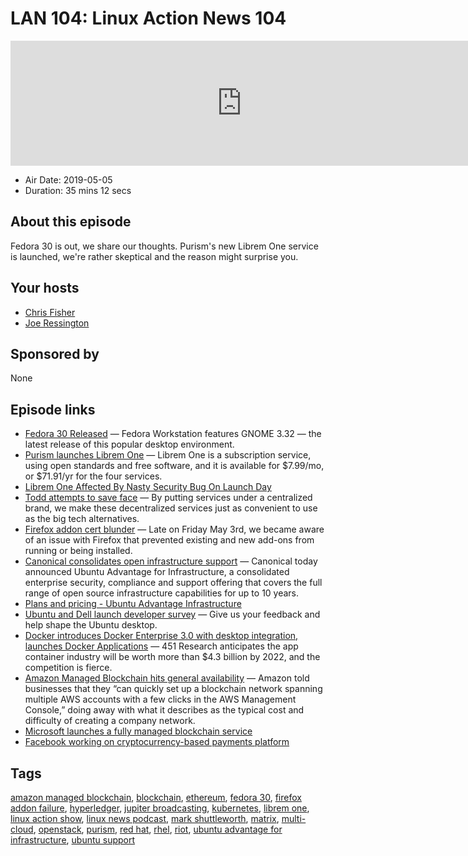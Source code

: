 # LAN 104: Linux Action News 104

<iframe src="https://player.fireside.fm/v2/DAcK9LdX+FD6PjWaU?theme=dark" width="740" height="200" frameborder="0" scrolling="no"></iframe>

* Air Date: 2019-05-05
* Duration: 35 mins 12 secs

## About this episode

Fedora 30 is out, we share our thoughts. Purism's new Librem One service is launched, we're rather skeptical and the reason might surprise you. 

## Your hosts
* [Chris Fisher](https://linuxactionnews.com/hosts/chris)
* [Joe Ressington](https://linuxactionnews.com/hosts/joe)

## Sponsored by

None



## Episode links

  * [Fedora 30 Released](https://fedoramagazine.org/announcing-fedora-30/ "Fedora 30 Released") — Fedora Workstation features GNOME 3.32 — the latest release of this popular desktop environment. 
  * [Purism launches Librem One](https://puri.sm/posts/the-new-librem-one-services/ "Purism launches Librem One") — Librem One is a subscription service, using open standards and free software, and it is available for $7.99/mo, or $71.91/yr for the four services. 
  * [Librem One Affected By Nasty Security Bug On Launch Day](https://www.phoronix.com/scan.php?page=news_item&px=Librem-One-Rough-Day "Librem One Affected By Nasty Security Bug On Launch Day")
  * [Todd attempts to save face](https://puri.sm/posts/how-purism-works-upstream-and-gives-back/ "Todd attempts to save face") — By putting services under a centralized brand, we make these decentralized services just as convenient to use as the big tech alternatives. 
  * [Firefox addon cert blunder](https://blog.mozilla.org/addons/2019/05/04/update-regarding-add-ons-in-firefox/ "Firefox addon cert blunder") — Late on Friday May 3rd, we became aware of an issue with Firefox that prevented existing and new add-ons from running or being installed. 
  * [Canonical consolidates open infrastructure support](https://blog.ubuntu.com/2019/04/29/canonical-consolidates-open-infrastructure-support-and-security-offerings "Canonical consolidates open infrastructure support") — Canonical today announced Ubuntu Advantage for Infrastructure, a consolidated enterprise security, compliance and support offering that covers the full range of open source infrastructure capabilities for up to 10 years.
  * [Plans and pricing - Ubuntu Advantage Infrastructure](https://www.ubuntu.com/pricing/infra "Plans and pricing - Ubuntu Advantage Infrastructure")
  * [Ubuntu and Dell launch developer survey](https://docs.google.com/forms/d/e/1FAIpQLSdwF74R6yblUT5XItAxCJEM0okTBzeVoQMwKSNtK8zYTBcn8g/viewform "Ubuntu and Dell launch developer survey") — Give us your feedback and help shape the Ubuntu desktop.
  * [Docker introduces Docker Enterprise 3.0 with desktop integration, launches Docker Applications](https://venturebeat.com/2019/04/30/docker-introduces-docker-enterprise-3-0-with-desktop-integration-launches-docker-applications/ "Docker introduces Docker Enterprise 3.0 with desktop integration, launches Docker Applications") — 451 Research anticipates the app container industry will be worth more than $4.3 billion by 2022, and the competition is fierce.
  * [Amazon Managed Blockchain hits general availability](https://venturebeat.com/2019/04/30/amazon-managed-blockchain-hits-general-availability/ "Amazon Managed Blockchain hits general availability") — Amazon told businesses that they “can quickly set up a blockchain network spanning multiple AWS accounts with a few clicks in the AWS Management Console,” doing away with what it describes as the typical cost and difficulty of creating a company network. 
  * [Microsoft launches a fully managed blockchain service](https://techcrunch.com/2019/05/02/microsoft-launches-a-fully-managed-blockchain-service/ "Microsoft launches a fully managed blockchain service")
  * [Facebook working on cryptocurrency-based payments platform](https://www.marketwatch.com/story/facebook-working-on-cryptocurrency-based-payments-platform-2019-05-02 "Facebook working on cryptocurrency-based payments platform")



## Tags

[amazon managed blockchain](https://linuxactionnews.com/tags/amazon%20managed%20blockchain), [blockchain](https://linuxactionnews.com/tags/blockchain), [ethereum](https://linuxactionnews.com/tags/ethereum), [fedora 30](https://linuxactionnews.com/tags/fedora%2030), [firefox addon failure](https://linuxactionnews.com/tags/firefox%20addon%20failure), [hyperledger](https://linuxactionnews.com/tags/hyperledger), [jupiter broadcasting](https://linuxactionnews.com/tags/jupiter%20broadcasting), [kubernetes](https://linuxactionnews.com/tags/kubernetes), [librem one](https://linuxactionnews.com/tags/librem%20one), [linux action show](https://linuxactionnews.com/tags/linux%20action%20show), [linux news podcast](https://linuxactionnews.com/tags/linux%20news%20podcast), [mark shuttleworth](https://linuxactionnews.com/tags/mark%20shuttleworth), [matrix](https://linuxactionnews.com/tags/matrix), [multi-cloud](https://linuxactionnews.com/tags/multi-cloud), [openstack](https://linuxactionnews.com/tags/openstack), [purism](https://linuxactionnews.com/tags/purism), [red hat](https://linuxactionnews.com/tags/red%20hat), [rhel](https://linuxactionnews.com/tags/rhel), [riot](https://linuxactionnews.com/tags/riot), [ubuntu advantage for infrastructure](https://linuxactionnews.com/tags/ubuntu%20advantage%20for%20infrastructure), [ubuntu support](https://linuxactionnews.com/tags/ubuntu%20support)